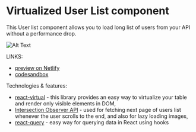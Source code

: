 # Virtualized User List component
This User list component allows you to load long list of users from your API without a performance drop.

![Alt Text](https://media.giphy.com/media/45mr7vbeQZ9KdbZqQd/giphy.gif)

LINKS:
- [preview on Netlify](https://main--naughty-hopper-06351f.netlify.app/)
- [codesandbox](https://codesandbox.io/s/github/kfilip94/users-list)

Technologies & features:
- [react-virtual](https://github.com/tannerlinsley/react-virtual) - this library provides an easy way to virtualize your table and render only visible elements in DOM,
- [Intersection Observer API](https://developer.mozilla.org/en-US/docs/Web/API/Intersection_Observer_API) - used for fetching next page of users list whenever the user scrolls to the end, and also for lazy loading images,
- [react-query](https://github.com/tannerlinsley/react-query) - easy way for querying data in React using hooks